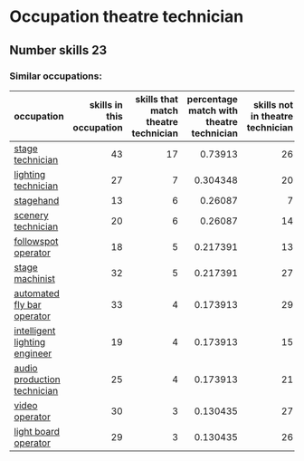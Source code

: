 # Occupation theatre technician
## Number skills 23
### Similar occupations:
| occupation                                                        |   skills in this occupation |   skills that match theatre technician |   percentage match with theatre technician |   skills not in theatre technician |
|:------------------------------------------------------------------|----------------------------:|---------------------------------------:|-------------------------------------------:|-----------------------------------:|
| [stage technician](stage_technician.md)                           |                          43 |                                     17 |                                   0.73913  |                                 26 |
| [lighting technician](lighting_technician.md)                     |                          27 |                                      7 |                                   0.304348 |                                 20 |
| [stagehand](stagehand.md)                                         |                          13 |                                      6 |                                   0.26087  |                                  7 |
| [scenery technician](scenery_technician.md)                       |                          20 |                                      6 |                                   0.26087  |                                 14 |
| [followspot operator](followspot_operator.md)                     |                          18 |                                      5 |                                   0.217391 |                                 13 |
| [stage machinist](stage_machinist.md)                             |                          32 |                                      5 |                                   0.217391 |                                 27 |
| [automated fly bar operator](automated_fly_bar_operator.md)       |                          33 |                                      4 |                                   0.173913 |                                 29 |
| [intelligent lighting engineer](intelligent_lighting_engineer.md) |                          19 |                                      4 |                                   0.173913 |                                 15 |
| [audio production technician](audio_production_technician.md)     |                          25 |                                      4 |                                   0.173913 |                                 21 |
| [video operator](video_operator.md)                               |                          30 |                                      3 |                                   0.130435 |                                 27 |
| [light board operator](light_board_operator.md)                   |                          29 |                                      3 |                                   0.130435 |                                 26 |

